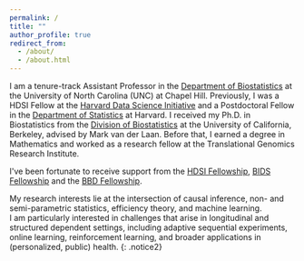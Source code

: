 ```yaml
---
permalink: /
title: ""
author_profile: true
redirect_from: 
  - /about/
  - /about.html
---
```


I am a tenure-track Assistant Professor in the [Department of Biostatistics](https://sph.unc.edu/bios/biostatistics/) at the University of North Carolina (UNC) at Chapel Hill. Previously, I was a HDSI Fellow at the [Harvard Data Science Initiative](https://datascience.harvard.edu/) and a Postdoctoral Fellow in the [Department of Statistics](https://statistics.fas.harvard.edu/) at Harvard. I received my Ph.D. in Biostatistics from the [Division of Biostatistics](https://publichealth.berkeley.edu/academics/biostatistics) at the University of California, Berkeley, advised by Mark van der Laan. Before that, I earned a degree in Mathematics and worked as a research fellow at the Translational Genomics Research Institute.

<div class="spacer"></div>

I've been fortunate to receive support from the [HDSI Fellowship](https://datascience.harvard.edu/), [BIDS Fellowship](https://bids.berkeley.edu/topics/fellowship-programs) and the [BBD Fellowship](https://ctml.berkeley.edu/biomedical-big-data-training-program-uc-berkeley). 

<div class="spacer"></div>


My research interests lie at the intersection of causal inference, non- and semi-parametric statistics, efficiency theory, and machine learning. \
I am particularly interested in challenges that arise in longitudinal and structured dependent settings, including adaptive sequential experiments, online learning, reinforcement learning, and broader applications in (personalized, public) health.
{: .notice2}
